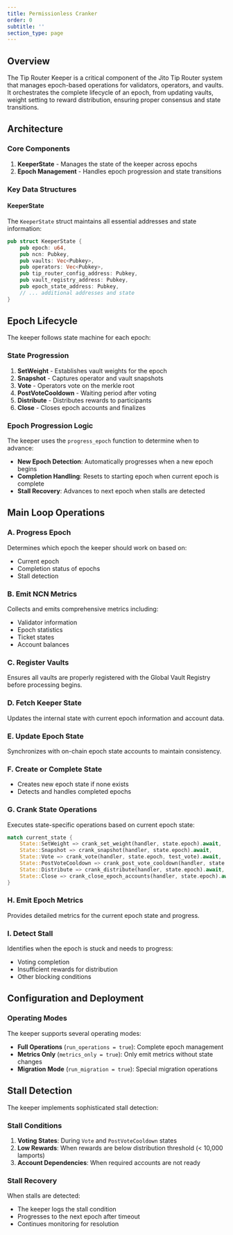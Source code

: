 ```yaml
---
title: Permissionless Cranker
order: 0
subtitle: ''
section_type: page
---
```


## Overview

The Tip Router Keeper is a critical component of the Jito Tip Router system that manages epoch-based operations for validators, operators, and vaults.
It orchestrates the complete lifecycle of an epoch, from updating vaults, weight setting to reward distribution, ensuring proper consensus and state transitions.

## Architecture

### Core Components

1. **KeeperState** - Manages the state of the keeper across epochs
2. **Epoch Management** - Handles epoch progression and state transitions

### Key Data Structures

#### KeeperState

The `KeeperState` struct maintains all essential addresses and state information:

```rust
pub struct KeeperState {
    pub epoch: u64,
    pub ncn: Pubkey,
    pub vaults: Vec<Pubkey>,
    pub operators: Vec<Pubkey>,
    pub tip_router_config_address: Pubkey,
    pub vault_registry_address: Pubkey,
    pub epoch_state_address: Pubkey,
    // ... additional addresses and state
}
```

## Epoch Lifecycle

The keeper follows state machine for each epoch:

### State Progression

1. **SetWeight** - Establishes vault weights for the epoch
2. **Snapshot** - Captures operator and vault snapshots
3. **Vote** - Operators vote on the merkle root
4. **PostVoteCooldown** - Waiting period after voting
5. **Distribute** - Distributes rewards to participants
6. **Close** - Closes epoch accounts and finalizes

### Epoch Progression Logic

The keeper uses the `progress_epoch` function to determine when to advance:

- **New Epoch Detection**: Automatically progresses when a new epoch begins
- **Completion Handling**: Resets to starting epoch when current epoch is complete
- **Stall Recovery**: Advances to next epoch when stalls are detected

## Main Loop Operations

### A. Progress Epoch

Determines which epoch the keeper should work on based on:
- Current epoch
- Completion status of epochs
- Stall detection

### B. Emit NCN Metrics

Collects and emits comprehensive metrics including:
- Validator information
- Epoch statistics
- Ticket states
- Account balances

### C. Register Vaults

Ensures all vaults are properly registered with the Global Vault Registry before processing begins.

### D. Fetch Keeper State

Updates the internal state with current epoch information and account data.

### E. Update Epoch State

Synchronizes with on-chain epoch state accounts to maintain consistency.

### F. Create or Complete State

- Creates new epoch state if none exists
- Detects and handles completed epochs

### G. Crank State Operations
Executes state-specific operations based on current epoch state:

```rust
match current_state {
    State::SetWeight => crank_set_weight(handler, state.epoch).await,
    State::Snapshot => crank_snapshot(handler, state.epoch).await,
    State::Vote => crank_vote(handler, state.epoch, test_vote).await,
    State::PostVoteCooldown => crank_post_vote_cooldown(handler, state.epoch).await,
    State::Distribute => crank_distribute(handler, state.epoch).await,
    State::Close => crank_close_epoch_accounts(handler, state.epoch).await,
}
```

### H. Emit Epoch Metrics

Provides detailed metrics for the current epoch state and progress.

### I. Detect Stall

Identifies when the epoch is stuck and needs to progress:
- Voting completion
- Insufficient rewards for distribution
- Other blocking conditions

## Configuration and Deployment

### Operating Modes

The keeper supports several operating modes:

- **Full Operations** (`run_operations = true`): Complete epoch management
- **Metrics Only** (`metrics_only = true`): Only emit metrics without state changes
- **Migration Mode** (`run_migration = true`): Special migration operations


## Stall Detection

The keeper implements sophisticated stall detection:

### Stall Conditions

1. **Voting States**: During `Vote` and `PostVoteCooldown` states
2. **Low Rewards**: When rewards are below distribution threshold (< 10,000 lamports)
3. **Account Dependencies**: When required accounts are not ready

### Stall Recovery

When stalls are detected:
- The keeper logs the stall condition
- Progresses to the next epoch after timeout
- Continues monitoring for resolution

